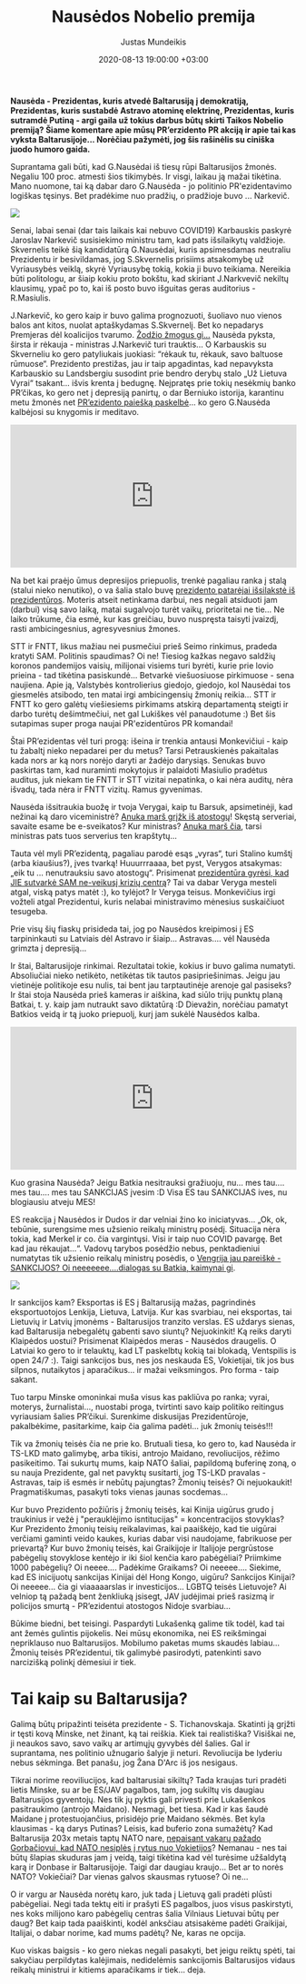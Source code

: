 ﻿---
title:  Nausėdos Nobelio premija
date:  2020-08-13 19:00:00 +03:00
author:  Justas Mundeikis
layout:  post
comments:  true
citation:  true
permalink:  2020/08/13/nausedos-nobelio-premija
image:    /assets/2020/08/13/Nauseda_Lukashenka.png
thumbnail: /assets/2020/08/13/thumb.Nauseda_Lukashenka.png
categories:
 - Politika
tags:
 - Baltarusija
---
**Nausėda - Prezidentas, kuris atvedė Baltarusiją į demokratiją, Prezidentas, kuris sustabdė Astravo atominę elektrinę, Prezidentas, kuris sutramdė Putiną - argi gaila už tokius darbus būtų skirti Taikos Nobelio premiją? Šiame komentare apie mūsų PR’erzidento PR akciją ir apie tai kas vyksta Baltarusijoje... Norėčiau pažymėti, jog šis rašinėlis su ciniška juodo humoro gaida.** <!--more-->

Suprantama gali būti, kad G.Nausėdai iš tiesų rūpi Baltarusijos žmonės. Negaliu 100 proc. atmesti šios tikimybės. Ir visgi, laikau ją mažai tikėtina. Mano nuomone, tai ką dabar daro G.Nausėda - jo politinio PR'ezidentavimo logiškas tęsinys. Bet pradėkime nuo pradžių, o pradžioje buvo ... Narkevič.

![](/assets/2020/08/13/narkevic.jpg)

Senai, labai senai (dar tais laikais kai nebuvo COVID19) Karbauskis paskyrė Jaroslav Narkevič susisiekimo ministru tam, kad pats išsilaikytų valdžioje. Skvernelis teikė šią kandidatūrą G.Nausėdai, kuris apsimesdamas neutraliu Prezidentu ir besivildamas, jog S.Skvernelis prisiims atsakomybę už Vyriausybės veiklą, skyrė Vyriausybę tokią, kokia ji buvo teikiama. Nereikia būti politologu, ar šiaip kokiu proto bokštu, kad skiriant J.Narkvevič nekiltų klausimų, ypač po to, kai iš posto buvo išguitas geras auditorius - R.Masiulis.

J.Narkevič, ko gero kaip ir buvo galima prognozuoti, šuoliavo nuo vienos balos ant kitos, nuolat aptaškydamas S.Skvernelį. Bet ko nepadarys Premjeras dėl koalicijos tvarumo. [Žodžio žmogus gi...](https://www.delfi.lt/news/daily/lithuania/skvernelis-ivardijo-konkrecia-diena-kada-trauksis.d?id=81149757) Nausėda pyksta, širsta ir rėkauja - ministras J.Narkevič turi trauktis... O Karbauskis su Skverneliu ko gero patyliukais juokiasi: “rėkauk tu, rėkauk, savo baltuose rūmuose“. Prezidento prestižas, jau ir taip apgadintas, kad nepavyksta Karbauskio su Landsbergiu susodint prie bendro derybų stalo „Už Lietuva Vyrai“ tsakant... išvis krenta į bedugnę. Neįpratęs prie tokių nesėkmių banko PR’čikas, ko gero net į depresiją panirtų, o dar Berniuko istorija, karantinu metu žmonės net [PR’ezidento paiešką paskelbė](https://lnk.lt/video/kk2-kur-dingo-prezidentas/91328)... ko gero G.Nausėda kalbėjosi su knygomis ir meditavo.

<div style="position: relative; overflow: hidden; padding-top: 50%;"><iframe style="position: absolute; top: 0;left: 0; width: 100%; height: 100%;border: 0;" src="https://www.youtube.com/embed/gjp0IZe7euY " frameborder='0' scrolling='no' allowfullscreen></iframe></div>


Na bet kai praėjo ūmus depresijos priepuolis, trenkė pagaliau ranka į stalą (stalui nieko nenutiko), o va šalia stalo buvę [prezidento patarėjai išsilakstė iš prezidentūros](https://www.15min.lt/naujiena/aktualu/lietuva/paaiskejo-trys-nauji-g-nausedos-vyriausieji-patarejai-56-1338362). Moteris atseit netinkama darbui, nes negali atsiduoti jam (darbui) visą savo laiką, matai sugalvojo turėt vaikų, prioritetai ne tie... Ne laiko trūkume, čia esmė, kur kas greičiau, buvo nuspręsta taisyti įvaizdį, rasti ambicingesnius, agresyvesnius žmones.  

STT ir FNTT, likus mažiau nei pusmečiui prieš Seimo rinkimus, pradeda kratyti SAM. Politinis spaudimas? Oi ne! Tiesiog kažkas negavo saldžių koronos pandemijos vaisių, milijonai visiems turi byrėti, kurie prie lovio prieina - tad tikėtina pasiskundė... Betvarkė viešuosiuose pirkimuose - sena naujiena. Apie ją, Valstybės kontrolierius giedojo, giedojo, kol Nausėdai tos giesmelės atsibodo, ten matai irgi ambicingensių žmonių reikia... STT ir FNTT ko gero galėtų viešiesiems pirkimams atskirą departamentą steigti ir darbo turėtų dešimtmečiui, net gal Lukiškes vėl panaudotume :) Bet šis sutapimas super proga naujai PR'ezidentūros PR komandai!

Štai PR’ezidentas vėl turi progą: išeina ir trenkia antausi Monkevičiui - kaip tu žabaltį nieko nepadarei per du metus? Tarsi Petrauskienės pakaitalas kada nors ar ką nors norėjo daryti ar žadėjo darysiąs. Senukas buvo paskirtas tam, kad nuraminti mokytojus ir palaidoti Masiulio pradėtus auditus, juk niekam tie FNTT ir STT vizitai nepatinka, o kai nėra auditų, nėra išvadų, tada nėra ir FNTT vizitų. Ramus gyvenimas.

Nausėda išsitraukia buožę ir tvoja Verygai, kaip tu Barsuk, apsimetinėji, kad nežinai ką daro viceministrė? [Anuka marš grįžk iš atostogų](https://www.delfi.lt/news/daily/lithuania/nauseda-vel-ragina-veryga-baigti-atostogas-laukia-atsakymu.d?id=84938301)! Skęstą serveriai, savaite esame be e-sveikatos? Kur ministras? [Anuka marš čia](https://www.15min.lt/naujiena/aktualu/lietuva/prezidentas-apie-registru-centro-problemas-r-sinkeviciaus-atostogos-netoleruotinos-56-1353586), tarsi ministras pats tuos serverius ten krapštytų...

Tauta vėl myli PR’ezidentą, pagaliau parodė esąs „vyras“, turi Stalino kumštį (arba kiaušius?), įves tvarką!  Huuurrraaaa, bet pyst, Verygos atsakymas: „eik tu ... nenutrauksiu savo atostogų“. Prisimenat [prezidentūra gyrėsi, kad JIE sutvarkė SAM ne-veikusį krizių centrą](https://www.lrt.lt/naujienos/lietuvoje/2/1156827/prezidentura-ekstremaliuju-situaciju-operaciju-valdymo-centre-dirba-4-kariskiai)? Tai va dabar Veryga mesteli atgal, viską patys matėt :), ko tylėjot? Ir Veryga teisus. Monkevičius irgi vožteli atgal Prezidentui, kuris nelabai ministravimo mėnesius suskaičiuot tesugeba.

Prie visų šių fiaskų prisideda tai, jog po Nausėdos kreipimosi į ES tarpininkauti su Latviais dėl Astravo ir šiaip... Astravas....  vėl Nausėda grimzta į depresiją...

Ir štai, Baltarusijoje rinkimai. Rezultatai tokie, kokius ir buvo galima numatyti. Absoliučiai nieko netikėto, netikėtas tik tautos pasipriešinimas. Jeigu jau vietinėje politikoje esu nulis, tai bent jau tarptautinėje arenoje gal pasiseks? Ir štai stoja Nausėda prieš kameras ir aiškina, kad siūlo trijų punktų planą Batkai, t. y. kaip jam nutraukt savo diktatūrą :D Dievažin, norėčiau pamatyt Batkios veidą ir tą juoko priepuolį, kurį jam sukėlė Nausėdos kalba.

<div style="position: relative; overflow: hidden; padding-top: 50%;"><iframe style="position: absolute; top: 0;left: 0; width: 100%; height: 100%;border: 0;" src="https://www.youtube.com/embed/q7MipkI-QEM" frameborder='0' scrolling='no' allowfullscreen></iframe></div>

Kuo grasina Nausėda? Jeigu Batkia nesitrauksi gražiuoju, nu... mes tau.... mes tau.... mes tau SANKCIJAS įvesim :D Visa ES tau SANKCIJAS ives, nu blogiausiu atveju MES!

ES reakcija į Nausėdos ir Dudos ir dar velniai žino ko iniciatyvas... „Ok, ok, tebūnie, surengsime mes užsienio reikalų ministrų posėdį. Situacija nėra tokia, kad Merkel ir co. čia vargintųsi. Visi ir taip nuo COVID pavargę. Bet kad jau rėkaujat...“. Vadovų tarybos posėdžio nebus, penktadieniui numatytas tik užsienio reikalų ministrų posėdis, o [Vengrija jau pareiškė - SANKCIJOS? Oi neeeeeee....dialogas su Batkia, kaimynai gi](https://www.rferl.org/a/despite-minsk-crackdown-hungary-says-eu-should-pursue-dialogue-with-belarus/30781872.html).

![](/assets/2020/08/13/two_dictators.jpg)

Ir sankcijos kam? Eksportas iš ES į Baltarusiją mažas, pagrindinės eksportuotojos Lenkija, Lietuva, Latvija. Kur kas svarbiau, nei eksportas, tai Lietuvių ir Latvių įmonėms - Baltarusijos tranzito verslas. ES uždarys sienas, kad Baltarusija nebegalėtų gabenti savo siuntų? Nejuokinkit! Ką reiks daryti Klaipėdos uostui? Prisimenat Klaipėdos meras - Nausėdos draugelis. O Latviai ko gero to ir telauktų, kad LT paskelbtų kokią tai blokadą, Ventspilis is open 24/7 :). Taigi sankcijos bus, nes jos neskauda ES, Vokietijai, tik jos bus silpnos, nutaikytos į aparačikus... ir mažai veiksmingos. Pro forma - taip sakant.

Tuo tarpu Minske omoninkai muša visus kas pakliūva po ranka; vyrai, moterys, žurnalistai...,  nuostabi proga, tvirtinti savo kaip politiko reitingus vyriausiam šalies PR’čikui. Surenkime diskusijas Prezidentūroje, pakalbėkime, pasitarkime, kaip čia galima padėti... juk žmonių teisės!!!

Tik va žmonių teisės čia ne prie ko. Brutuali tiesa, ko gero to, kad Nausėda ir TS-LKD mato galimybę, arba tikisi, antrojo Maidano, revoliucijos, rėžimo pasikeitimo. Tai sukurtų mums, kaip NATO šaliai, papildomą buferinę zoną, o su nauja Prezidente, gal net pavyktų susitarti, jog TS-LKD pravalas - Astravas, taip iš esmės ir nebūtų pajungtas? Žmonių teisės? Oi nejuokaukit! Pragmatiškumas, pasakyti toks vienas jaunas socdemas...

Kur buvo Prezidento požiūris į žmonių teisės, kai Kinija uigūrus grudo į traukinius ir vežė į "perauklėjimo isntitucijas" = koncentracijos stovyklas? Kur Prezidento žmonių teisių reikalavimas, kai paaiškėjo, kad tie uigūrai verčiami gaminti veido kaukes, kurias dabar visi naudojame, fabrikuose per prievartą? Kur buvo žmonių teisės, kai Graikijoje ir Italijoje pergrūstose pabėgelių stovyklose kentėjo ir iki šiol kenčia karo pabėgėliai? Priimkime 1000 pabėgelių? Oi neeee.... Padėkime Graikams? Oi neeeee....  Siekime, kad ES inicijuotų sankcijas Kinijai dėl Hong Kongo, uigūru? Sankcijos Kinijai? Oi neeeee... čia gi viaaaaarslas ir investicijos...
LGBTQ teisės Lietuvoje? Ai velniop tą pažadą bent ženkliuką įsisegt, JAV judėjimai prieš rasizmą ir policijos smurtą  - PR’ezidentui atostogos Nidoje svarbiau...

Būkime biedni, bet teisingi. Paspardyti Lukašenką galime tik todėl, kad tai ant žemės gulintis pijokelis. Nei mūsų ekonomika, nei ES reikšmingai nepriklauso nuo Baltarusijos. Mobilumo paketas mums skaudės labiau... Žmonių teisės PR’ezidentui, tik galimybė pasirodyti, patenkinti savo narcizišką polinkį dėmesiui ir tiek.

# Tai kaip su Baltarusija?

Galimą būtų pripažinti teisėta prezidente - S. Tichanovskaja. Skatinti ją grįžti ir tęsti kovą Minske, net žinant, ką tai reiškia. Kiek tai realistiška? Visiškai ne, ji neaukos savo, savo vaikų ar artimųjų gyvybės dėl šalies. Gal ir suprantama, nes politinio užnugario šalyje ji neturi. Revoliucija be lyderiu nebus sėkminga. Bet panašu, jog Žana D'Arc iš jos nesigaus.

Tikrai norime reoviliucijos, kad baltarusiai sikiltų? Tada kraujas turi pradėti lietis Minske, su ar be ES/JAV pagalbos, tam, jog sukiltų vis daugiau Baltarusijos gyventojų. Nes tik jų pyktis gali privesti prie Lukašenkos pasitraukimo (antrojo Maidano). Nesmagi, bet tiesa. Kad ir kas šaudė Maidane į protestuojančius, prisidėjo prie Maidano sėkmės. Bet kyla klausimas - ką darys Putinas? Leisis, kad buferio zona sumažėtų? Kad Baltarusija 203x metais taptų NATO nare, [nepaisant vakarų pažado Gorbačiovui, kad NATO nesiplės į rytus nuo Vokietijos](https://nsarchive.gwu.edu/briefing-book/russia-programs/2017-12-12/nato-expansion-what-gorbachev-heard-western-leaders-early#.WjAX9r_XxYI.twitter)? Nemanau -  nes tai būtų šlapias skuduras jam į veidą, taigi tikėtina kad vėl turėsime užšaldytą karą ir Donbase ir Baltarusijoje. Taigi dar daugiau kraujo... Bet ar to norės NATO? Vokiečiai? Dar vienas galvos skausmas rytuose? Oi ne...

O ir vargu ar Nausėda norėtų karo, juk tada į Lietuvą gali pradėti plūsti pabėgeliai. Negi tada tektų eiti ir prašyti ES pagalbos, juos visus paskirstyti, nes koks milijono karo pabėgelių centras šalia Vilniaus Lietuvai būtų per daug? Bet kaip tada paaiškinti, kodėl anksčiau atsisakėme padėti Graikijai, Italijai, o dabar norime, kad mums padėtų? Ne, karas ne opcija.

Kuo viskas baigsis - ko gero niekas negali pasakyti, bet jeigu reiktų spėti, tai sakyčiau perpildytas kalėjimais, nedidelėmis sankcijomis Baltarusijos vidaus reikalų ministrui ir kitiems aparačikams ir tiek... deja.
